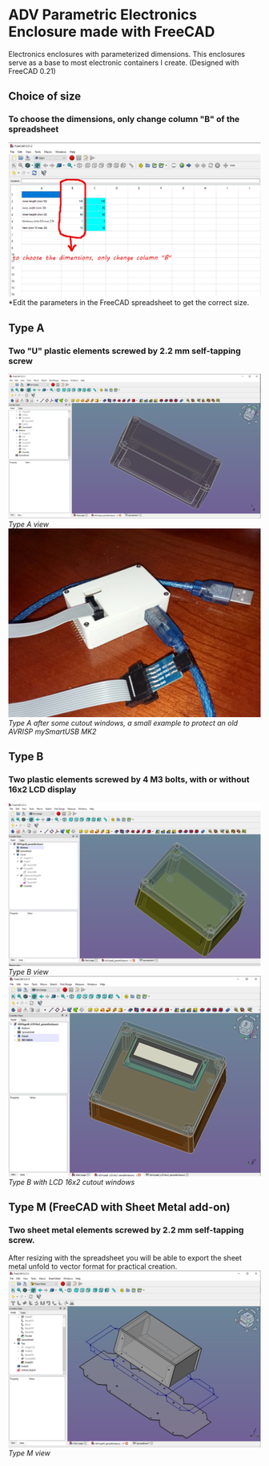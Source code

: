 # ADV Parametric Electronics Enclosure made with FreeCAD
Electronics enclosures with parameterized dimensions.
This enclosures serve as a base to most electronic containers I create.
(Designed with FreeCAD 0.21)

## Choice of size
### To choose the dimensions, only change column "B" of the spreadsheet
![](EditParam_screenshot1.png)
*Edit the parameters in the FreeCAD spreadsheet to get the correct size.

## Type A 

### Two "U" plastic elements screwed by 2.2 mm self-tapping screw
![](TypeA_screenshot1.png)
*Type A view*
![](TypeA_screenshot2.png)
*Type A after some cutout windows, a small example to protect an old AVRISP mySmartUSB MK2*

## Type B 

### Two plastic elements screwed by 4 M3 bolts, with or without 16x2 LCD display
![](TypeB_screenshot1.png)
*Type B view*
![](TypeB_screenshot2.png)
*Type B with LCD 16x2 cutout windows*

## Type M (FreeCAD with Sheet Metal add-on)

### Two sheet metal elements screwed by 2.2 mm self-tapping screw.
After resizing with the spreadsheet you will be able to export the sheet metal unfold to vector format for practical creation.
![](TypeM_screenshot1.png)
*Type M view*


